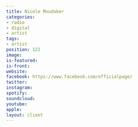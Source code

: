 ```yaml
---
title: Nicole Moudaber
categories:
- radio
- digital
- artist
tags:
- artist
position: 122
image: 
is-featured: 
is-front: 
website: 
facebook: https://www.facebook.com/officialpage/
twitter: 
instagram: 
spotify: 
soundcloud: 
youtube: 
apple: 
layout: client
---
```


